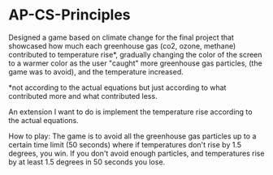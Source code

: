 # AP-CS-Principles
Designed a game based on climate change for the final project that showcased how much each greenhouse gas (co2, ozone, methane) contributed to temperature rise*, gradually changing the color of the screen to a warmer color as the user "caught" more greenhouse gas particles, (the game was to avoid), and the temperature increased. 

*not according to the actual equations but just according to what contributed more and what contributed less. 

An extension I want to do is implement the temperature rise according to the actual equations. 

How to play: 
The game is to avoid all the greenhouse gas particles up to a certain time limit (50 seconds) where if temperatures don't rise by 1.5 degrees, you win. If you don't avoid enough particles, and temperatures rise by at least 1.5 degrees in 50 seconds you lose. 
